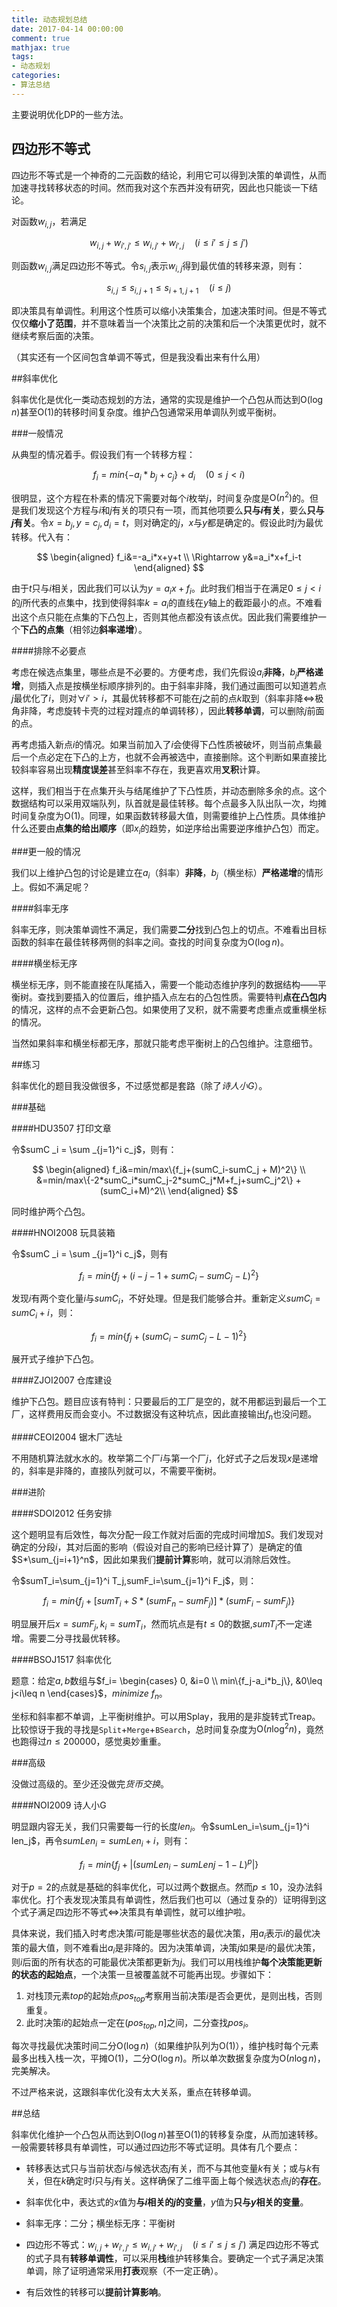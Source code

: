 ```yaml
---
title: 动态规划总结
date: 2017-04-14 00:00:00
comment: true
mathjax: true
tags:
- 动态规划
categories:
- 算法总结
---
```


主要说明优化DP的一些方法。

<!---more--->

## 四边形不等式

四边形不等式是一个神奇的二元函数的结论，利用它可以得到决策的单调性，从而加速寻找转移状态的时间。然而我对这个东西并没有研究，因此也只能谈一下结论。

对函数$w_{i,j}$，若满足

$$w_{i,j}+w_{i',j'}\leq w_{i,j'}+w_{i',j} \quad (i\leq i'\leq j\leq j')$$

则函数$w_{i,j}$满足四边形不等式。令$s_{i,j}$表示$w_{i,j}$得到最优值的转移来源，则有：

$$s_{i,j}\leq s_{i,j+1}\leq s_{i+1,j+1} \quad (i\leq j)$$

即决策具有单调性。利用这个性质可以缩小决策集合，加速决策时间。但是不等式仅仅**缩小了范围**，并不意味着当一个决策比之前的决策和后一个决策更优时，就不继续考察后面的决策。

（其实还有一个区间包含单调不等式，但是我没看出来有什么用）

##斜率优化

斜率优化是优化一类动态规划的方法，通常的实现是维护一个凸包从而达到$\mathrm{O}(\log {n})$甚至$\mathrm{O}(1)$的转移时间复杂度。维护凸包通常采用单调队列或平衡树。

###一般情况

从典型的情况着手。假设我们有一个转移方程：

$$f_i=min\{-a_i*b_j+c_j\}+d_i \quad (0\leq j<i)$$

很明显，这个方程在朴素的情况下需要对每个$i$枚举$j$，时间复杂度是$\mathrm{O}(n^2)$的。但是我们发现这个方程与$i$和$j$有关的项只有一项，而其他项要么**只与$i$有关**，要么**只与$j$有关**。令$x=b_j,y=c_j,d_i=t$，则对确定的$j$，$x$与$y$都是确定的。假设此时$j$为最优转移。代入有：

$$
\begin{aligned}
f_i&=-a_i*x+y+t \\ \Rightarrow y&=a_i*x+f_i-t
\end{aligned}
$$

由于$t$只与$i$相关，因此我们可以认为$y = a_i x+f_i$。此时我们相当于在满足$0\leq j<i$的$j$所代表的点集中，找到使得斜率$k=a_i$的直线在$y$轴上的截距最小的点。不难看出这个点只能在点集的下凸包上，否则其他点都没有该点优。因此我们需要维护一个**下凸的点集**（相邻边**斜率递增**）。

####排除不必要点

考虑在候选点集里，哪些点是不必要的。方便考虑，我们先假设$a_i$**非降**，$b_j$**严格递增**，则插入点是按横坐标顺序排列的。由于斜率非降，我们通过画图可以知道若点$j$最优化了$i$，则对$\forall i'>i$，其最优转移都不可能在$j$之前的点$k$取到（斜率非降$\Leftrightarrow$极角非降，考虑旋转卡壳的过程对蹱点的单调转移），因此**转移单调**，可以删除$j$前面的点。

再考虑插入新点$i$的情况。如果当前加入了$i$会使得下凸性质被破坏，则当前点集最后一个点必定在下凸的上方，也就不会再被选中，直接删除。这个判断如果直接比较斜率容易出现**精度误差**甚至斜率不存在，我更喜欢用**叉积**计算。

这样，我们相当于在点集开头与结尾维护了下凸性质，并动态删除多余的点。这个数据结构可以采用双端队列，队首就是最佳转移。每个点最多入队出队一次，均摊时间复杂度为$\mathrm{O}(1)$。同理，如果函数转移最大值，则需要维护上凸性质。具体维护什么还要由**点集的给出顺序**（即$x_i$的趋势，如逆序给出需要逆序维护凸包）而定。

###更一般的情况

我们以上维护凸包的讨论是建立在$a_i$（斜率）**非降**，$b_j$（横坐标）**严格递增**的情形上。假如不满足呢？

####斜率无序

斜率无序，则决策单调性不满足，我们需要**二分**找到凸包上的切点。不难看出目标函数的斜率在最佳转移两侧的斜率之间。查找的时间复杂度为$\mathrm{O}(\log n)$。

####横坐标无序

横坐标无序，则不能直接在队尾插入，需要一个能动态维护序列的数据结构——平衡树。查找到要插入的位置后，维护插入点左右的凸包性质。需要特判**点在凸包内**的情况，这样的点不会更新凸包。如果使用了叉积，就不需要考虑重点或重横坐标的情况。

当然如果斜率和横坐标都无序，那就只能考虑平衡树上的凸包维护。注意细节。

##练习

斜率优化的题目我没做很多，不过感觉都是套路（除了*诗人小G*）。

###基础

####HDU3507 打印文章

令$sumC _i = \sum _{j=1}^i c_j$，则有：

$$
\begin{aligned}
f_i&=min/max\{f_j+(sumC_i-sumC_j + M)^2\} \\
&=min/max\{-2*sumC_i*sumC_j-2*sumC_j*M+f_j+sumC_j^2\} + (sumC_i+M)^2\\
\end{aligned}
$$

同时维护两个凸包。

####HNOI2008 玩具装箱

令$sumC _i = \sum _{j=1}^i c_j$，则有

$$f_i=min\{f_j+(i-j-1+sumC_i-sumC_j - L)^2\}$$

发现$i$有两个变化量$i$与$sumC_i$，不好处理。但是我们能够合并。重新定义$sumC_i=sumC_i+i$，则：

$$f_i=min\{f_j+(sumC_i-sumC_j -L-1)^2\}$$

展开式子维护下凸包。

####ZJOI2007 仓库建设

维护下凸包。题目应该有特判：只要最后的工厂是空的，就不用都运到最后一个工厂，这样费用反而会变小。不过数据没有这种坑点，因此直接输出$f_n$也没问题。

####CEOI2004 锯木厂选址

不用随机算法就水水的。枚举第二个厂$i$与第一个厂$j$，化好式子之后发现$x$是递增的，斜率是非降的，直接队列就可以，不需要平衡树。

###进阶

####SDOI2012 任务安排

这个题明显有后效性，每次分配一段工作就对后面的完成时间增加$S$。我们发现对确定的分段$i$，其对后面的影响（假设对自己的影响已经计算了）是确定的值$S*\sum_{j=i+1}^n$，因此如果我们**提前计算**影响，就可以消除后效性。

令$sumT_i=\sum_{j=1}^i T_j,sumF_i=\sum_{j=1}^i F_j$，则：

$$f_i=min\{f_j+[sumT_i+S*(sumF_n-sumF_j)]*(sumF_i-sumF_j)\}$$

明显展开后$x=sumF_j,k_i=sumT_i$，然而坑点是有$t\leq0$的数据,$sumT_i$不一定递增。需要二分寻找最优转移。

####BSOJ1517 斜率优化

题意：给定$a,b$数组与$f_i=
\begin{cases}
0, &i=0	\\
min\{f_j-a_i*b_j\}, &0\leq j<i\leq n
\end{cases}$，$minimize\ f_n$。

坐标和斜率都不单调，上平衡树维护。可以用Splay，我用的是非旋转式Treap。比较惊讶于我的寻找是`Split`+`Merge`+`BSearch`，总时间复杂度为$\mathrm{O}(n\log ^2n)$，竟然也跑得过$n\leq 200000$，感觉奥妙重重。

###高级

没做过高级的。至少还没做完*货币交换*。

####NOI2009 诗人小G

明显跟内容无关，我们只需要每一行的长度$len_i$。令$sumLen_i=\sum_{j=1}^i len_j$，再令$sumLen_i=sumLen_i+i$，则有：

$$
f_i=min\{f_j+|(sumLen_i-sumLenj-1-L)^p|\}
$$

对于$p=2$的点就是基础的斜率优化，可以过两个数据点。然而$p\leq 10$，没办法斜率优化。打个表发现决策具有单调性，然后我们也可以（通过复杂的）证明得到这个式子满足四边形不等式$\Leftrightarrow$决策具有单调性，就可以维护啦。

具体来说，我们插入时考虑决策$i$可能是哪些状态的最优决策，用$a_i$表示$i$的最优决策的最大值，则不难看出$a_i$是非降的。因为决策单调，决策$j$如果是$i$的最优决策，则$i$后面的所有状态的可能最优决策都更新为$j$。我们可以用栈维护**每个决策能更新的状态的起始点**，一个决策一旦被覆盖就不可能再出现。步骤如下：

1. 对栈顶元素$top$的起始点$pos_{top}$考察用当前决策$i$是否会更优，是则出栈，否则重复。
2. 此时决策$i$的起始点一定在$(pos_{top},n]$之间，二分查找$pos_i$。

每次寻找最优决策时间二分$\mathrm{O}(\log n)$（如果维护队列为$\mathrm{O}(1)$），维护栈时每个元素最多出栈入栈一次，平摊$\mathrm{O}(1)$，二分$\mathrm{O}(\log n)$。所以单次数据复杂度为$\mathrm{O}(n\log n)$，完美解决。

不过严格来说，这跟斜率优化没有太大关系，重点在转移单调。

##总结

斜率优化维护一个凸包从而达到$\mathrm{O}(\log n)$甚至$\mathrm{O}(1)$的转移复杂度，从而加速转移。一般需要转移具有单调性，可以通过四边形不等式证明。具体有几个要点：

- 转移表达式只与当前状态$i$与候选状态$j$有关，而不与其他变量$k$有关；或与$k$有关，但在$k$确定时$i$只与$j$有关。这样确保了二维平面上每个候选状态点$j$的**存在**。

- 斜率优化中，表达式的$x$值为**与$i$相关的$j$的变量**，$y$值为**只与$y$相关的变量**。

- 斜率无序：二分；横坐标无序：平衡树

- 四边形不等式：$w_{i,j}+w_{i',j'}\leq w_{i,j'}+w_{i',j} \quad (i\leq i'\leq j\leq j')$
  满足四边形不等式的式子具有**转移单调性**，可以采用**栈**维护转移集合。要确定一个式子满足决策单调，除了证明通常采用**打表**观察（不一定正确）。

- 有后效性的转移可以**提前计算影响**。
